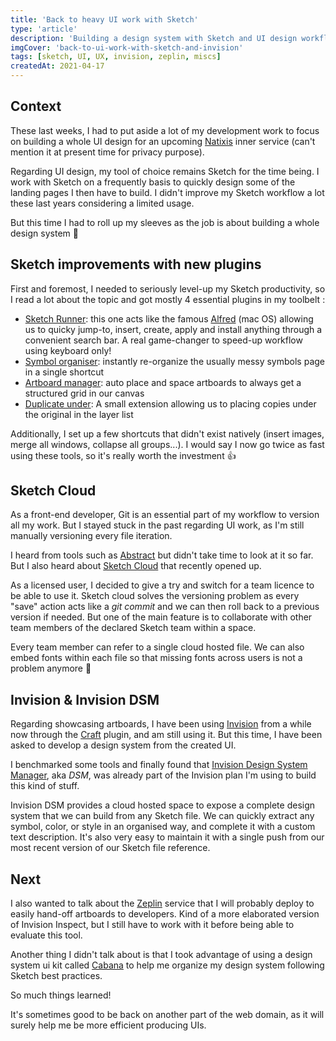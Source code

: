```yaml
---
title: 'Back to heavy UI work with Sketch'
type: 'article'
description: 'Building a design system with Sketch and UI design workflow improvement in 2021'
imgCover: 'back-to-ui-work-with-sketch-and-invision'
tags: [sketch, UI, UX, invision, zeplin, miscs]
createdAt: 2021-04-17
---
```


## Context

These last weeks, I had to put aside a lot of my development work to focus on building a whole UI design for an upcoming [Natixis](https://www.natixis.com/) inner service (can't mention it at present time for privacy purpose).

Regarding UI design, my tool of choice remains Sketch for the time being. I work with Sketch on a frequently basis to quickly design some of the landing pages I then have to build. I didn't improve my Sketch workflow a lot these last years considering a limited usage. 

But this time I had to roll up my sleeves as the job is about building a whole design system 💪

## Sketch improvements with new plugins

First and foremost, I needed to seriously level-up my Sketch productivity, so I read a lot about the topic and got mostly 4 essential plugins in my toolbelt :

- [Sketch Runner](https://sketchrunner.com/): this one acts like the famous [Alfred](https://www.alfredapp.com/) (mac OS) allowing us to quicky jump-to, insert, create, apply and install anything through a convenient search bar. A real game-changer to speed-up workflow using keyboard only!
- [Symbol organiser](https://github.com/sonburn/symbol-organizer): instantly re-organize the usually messy symbols page in a single shortcut
- [Artboard manager](https://github.com/bomberstudios/artboard-manager): auto place and space artboards to always get a structured grid in our canvas
- [Duplicate under](https://github.com/oodesign/duplicate-under): A small extension allowing us to placing copies under the original in the layer list

Additionally, I set up a few shortcuts that didn't exist natively (insert images, merge all windows, collapse all groups...). I would say I now go twice as fast using these tools, so it's really worth the investment 👍

## Sketch Cloud

As a front-end developer, Git is an essential part of my workflow to version all my work. But I stayed stuck in the past regarding UI work, as I'm still manually versioning every file iteration. 

I heard from tools such as [Abstract](https://www.abstract.com/) but didn't take time to look at it so far. But I also heard about [Sketch Cloud](https://www.sketch.com/docs/sketch-cloud/) that recently opened up. 

As a licensed user, I decided to give a try and switch for a team licence to be able to use it. Sketch cloud solves the versioning problem as every "save" action acts like a *git commit* and we can then roll back to a previous version if needed. But one of the main feature is to collaborate with other team members of the declared Sketch team within a space. 

Every team member can refer to a single cloud hosted file. We can also embed fonts within each file so that missing fonts across users is not a problem anymore 🦚

## Invision & Invision DSM

Regarding showcasing artboards, I have been using [Invision](https://www.invisionapp.com/) from a while now through the [Craft](https://www.invisionapp.com/craft) plugin, and am still using it. But this time, I have been asked to develop a design system from the created UI. 

I benchmarked some tools and finally found that [Invision Design System Manager](https://www.invisionapp.com/design-system-manager), aka *DSM*, was already part of the Invision plan I'm using to build this kind of stuff.

Invision DSM provides a cloud hosted space to expose a complete design system that we can build from any Sketch file. We can quickly extract any symbol, color, or style in an organised way, and complete it with a custom text description. It's also very easy to maintain it with a single push from our most recent version of our Sketch file reference.


## Next

I also wanted to talk about the [Zeplin](https://zeplin.io/) service that I will probably deploy to easily hand-off artboards to developers. Kind of a more elaborated version of Invision Inspect, but I still have to work with it before being able to evaluate this tool.

Another thing I didn't talk about is that I took advantage of using a design system ui kit called [Cabana](https://cabanadesignsystem.com/) to help me organize my design system following Sketch best practices.

So much things learned! 

It's sometimes good to be back on another part of the web domain, as it will surely help me be more efficient producing UIs.

